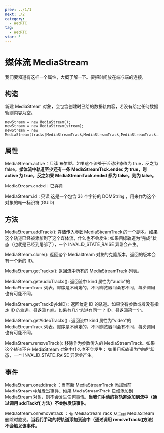 ```yaml
---
prev: ../1/1
next: ./2
category:
  - WebRTC
tag:
  - WebRTC
star: 5
---
```


# 媒体流 MediaStream

我们要知道有这样一个属性，大概了解一下。要把时间放在端与端的连接。

<!-- more -->

## 构造

新建 MediaStream 对象，会包含创建时已给的数据轨内容，若没有给定任何数据轨则内容为空。

```js:no-line-numbers
newStream = new MediaStream();
newStream = new MediaStream(stream);
newStream = new MediaStream(tracks[MediaStreamTrack,MediaStreamTrack,MediaStreamTrack...]);
```

## 属性

MediaStream.active：只读 布尔型。如果这个流处于活动状态值为 true，反之为 false。**媒体流中轨道至少还有一条 MediaStreamTack.ended 为 true，则 active 为 true，反之如果 MediaStreamTack.ended 都为 false。则为 false。**

MediaStream.ended：已弃用

MediaStream.id：只读 这是一个包含 36 个字符的 DOMString ，用来作为这个对象的唯一标识符 (GUID)

## 方法

MediaStream.addTrack(): 存储传入参数 MediaStreamTrack 的一个副本。如果这个轨道已经被添加到了这个媒体流，什么也不会发生; 如果目标轨道为“完成”状态（也就是已经到尾部了），一个 INVALID_STATE_RAISE 异常会产生。

MediaStream.clone(): 返回这个 MediaStream 对象的克隆版本。返回的版本会有一个新的 ID。

MediaStream.getTracks(): 返回流中所有的 MediaStreamTrack 列表。

MediaStream.getAudioTracks(): 返回流中 kind 属性为"audio"的 MediaStreamTrack 列表。顺序是不确定的，不同浏览器间会有不同，每次调用也有可能不同。

MediaStream.getTrackById(ID) : 返回给定 ID 的轨道。如果没有参数或者没有指定 ID 的轨道，将返回 null。如果有几个轨道有同一个 ID，将返回第一个。

MediaStream.getVideoTracks() : 返回流中 kind 属性为"video"的 MediaStreamTrack 列表。顺序是不确定的，不同浏览器间会有不同，每次调用也有可能不同。

MediaStream.removeTrack(): 移除作为参数传入的 MediaStreamTrack。如果这个轨道不在 MediaStream 对象中什么也不会发生； 如果目标轨道为“完成”状态，一个 INVALID_STATE_RAISE 异常会产生。

## 事件

MediaStream.onaddtrack ：当有新 MediaStreamTrack 添加当前 MediaStream 中触发当事件。如果 MediaStreamTrack 已经添加到 MediaStream 对象，则不会发生任何事情。**当我们手动的将轨道添加到流中（通过调用 addTackf()方法）不会触发该事件。**

MediaStream.onremovetrack ：有 MediaStreamTrack 从当前 MediaStream 删除时触发。**当我们手动的将轨道添加到流中（通过调用 removeTrack()方法）不会触发该事件。**
